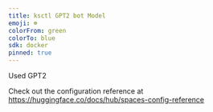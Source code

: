 ```yaml
---
title: ksctl GPT2 bot Model
emoji: ☸️
colorFrom: green
colorTo: blue
sdk: docker
pinned: true
---
```


Used GPT2

Check out the configuration reference at https://huggingface.co/docs/hub/spaces-config-reference
